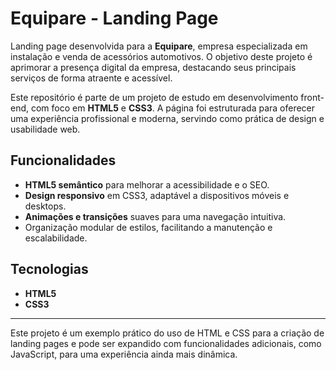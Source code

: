 # Equipare - Landing Page

Landing page desenvolvida para a **Equipare**, empresa especializada em instalação e venda de acessórios automotivos. O objetivo deste projeto é aprimorar a presença digital da empresa, destacando seus principais serviços de forma atraente e acessível.

Este repositório é parte de um projeto de estudo em desenvolvimento front-end, com foco em **HTML5** e **CSS3**. A página foi estruturada para oferecer uma experiência profissional e moderna, servindo como prática de design e usabilidade web.

## Funcionalidades

- **HTML5 semântico** para melhorar a acessibilidade e o SEO.
- **Design responsivo** em CSS3, adaptável a dispositivos móveis e desktops.
- **Animações e transições** suaves para uma navegação intuitiva.
- Organização modular de estilos, facilitando a manutenção e escalabilidade.

## Tecnologias

- **HTML5**
- **CSS3**

---

Este projeto é um exemplo prático do uso de HTML e CSS para a criação de landing pages e pode ser expandido com funcionalidades adicionais, como JavaScript, para uma experiência ainda mais dinâmica.